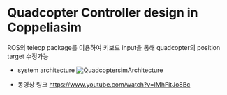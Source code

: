 # Quadcopter Controller design in Coppeliasim

ROS의 teleop package를 이용하여 키보드 input을 통해 quadcopter의 position target 수정가능

 - system architecture
![QuadcoptersimArchitecture](https://user-images.githubusercontent.com/56678537/127470848-be5286ab-856a-4a9e-83ef-405c12ba6734.jpg)


 - 동영상 링크
https://www.youtube.com/watch?v=lMhFitJo8Bc 


